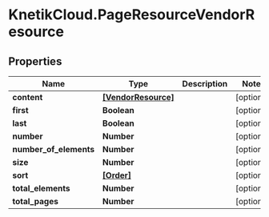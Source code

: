 # KnetikCloud.PageResourceVendorResource

## Properties
Name | Type | Description | Notes
------------ | ------------- | ------------- | -------------
**content** | [**[VendorResource]**](VendorResource.md) |  | [optional] 
**first** | **Boolean** |  | [optional] 
**last** | **Boolean** |  | [optional] 
**number** | **Number** |  | [optional] 
**number_of_elements** | **Number** |  | [optional] 
**size** | **Number** |  | [optional] 
**sort** | [**[Order]**](Order.md) |  | [optional] 
**total_elements** | **Number** |  | [optional] 
**total_pages** | **Number** |  | [optional] 


